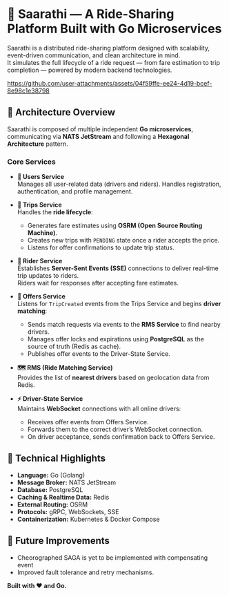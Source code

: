 # 🚖 Saarathi — A Ride-Sharing Platform Built with Go Microservices
Saarathi is a distributed ride-sharing platform designed with scalability, event-driven communication, and clean architecture in mind.  
It simulates the full lifecycle of a ride request — from fare estimation to trip completion — powered by modern backend technologies.

https://github.com/user-attachments/assets/04f59ffe-ee24-4d19-bcef-8e98c1e38798
## 🧩 Architecture Overview

Saarathi is composed of multiple independent **Go microservices**, communicating via **NATS JetStream** and following a **Hexagonal Architecture** pattern.

### Core Services

- **🧍 Users Service**  
  Manages all user-related data (drivers and riders). Handles registration, authentication, and profile management.

- **🚗 Trips Service**  
  Handles the **ride lifecycle**:
  - Generates fare estimates using **OSRM (Open Source Routing Machine)**.  
  - Creates new trips with `PENDING` state once a rider accepts the price.  
  - Listens for offer confirmations to update trip status.

- **📡 Rider Service**  
  Establishes **Server-Sent Events (SSE)** connections to deliver real-time trip updates to riders.  
  Riders wait for responses after accepting fare estimates.

- **🎯 Offers Service**  
  Listens for `TripCreated` events from the Trips Service and begins **driver matching**:
  - Sends match requests via events to the **RMS Service** to find nearby drivers.  
  - Manages offer locks and expirations using **PostgreSQL** as the source of truth (Redis as cache).  
  - Publishes offer events to the Driver-State Service.

- **🗺️ RMS (Ride Matching Service)**  
  Provides the list of **nearest drivers** based on geolocation data from Redis.

- **⚡ Driver-State Service**  
  Maintains **WebSocket** connections with all online drivers:
  - Receives offer events from Offers Service.  
  - Forwards them to the correct driver’s WebSocket connection.  
  - On driver acceptance, sends confirmation back to Offers Service.

## 🧠 Technical Highlights

- **Language:** Go (Golang)  
- **Message Broker:** NATS JetStream  
- **Database:** PostgreSQL  
- **Caching & Realtime Data:** Redis  
- **External Routing:** OSRM  
- **Protocols:** gRPC, WebSockets, SSE  
- **Containerization:** Kubernetes & Docker Compose  

## 🚀 Future Improvements
- Cheorographed SAGA is yet to be implemented with compensating event 
- Improved fault tolerance and retry mechanisms.  

**Built with ❤️ and Go.**

